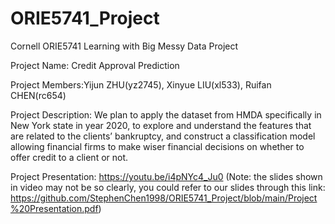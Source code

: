 # ORIE5741_Project
Cornell ORIE5741 Learning with Big Messy Data Project

Project Name: Credit Approval Prediction

Project Members:Yijun ZHU(yz2745), Xinyue LIU(xl533), Ruifan CHEN(rc654)

Project Description: 
We plan to apply the dataset from HMDA specifically in New York state in year 2020, to explore and understand the features that are related to the clients’ bankruptcy, and construct a classification model allowing financial firms to make wiser financial decisions on whether to offer credit to a client or not.

Project Presentation:
https://youtu.be/i4pNYc4_Ju0
(Note: the slides shown in video may not be so clearly, you could refer to our slides through this link: https://github.com/StephenChen1998/ORIE5741_Project/blob/main/Project%20Presentation.pdf)
